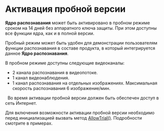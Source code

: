 # Активация пробной версии

**Ядро распознавания** может быть активировано в пробном режиме сроком на 14 дней без аппаратного ключа защиты. При этом доступны все функции ядра, как и в полной версии.


Пробный режим может быть удобен для демонстрации пользователям функции распознавания в составе продукта, в который интегрируется данное **Ядро распознавания**.


В пробном режиме доступны следующие видеоканалы:
&nbsp;<ul><li>
2 канала распознавания в видеопотоке.</li><li>
1 канал видеонаблюдения.</li><li>
1 канал распознавания на отдельных изображениях. Максимальная скорость распознавания 6 изображение/мин.</li></ul>&nbsp;
Во время активации пробной версии должен быть обеспечен доступ в сеть Интернет.


Для включения возможности активации пробной версии необходимо перед инициализацией вызвать метод <a href="bbe363e1-7bc0-1b53-ae17-d0d66b52416c">AllowTrial()</a>. Подробности смотрите в примерах.


